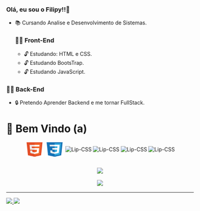 ### Olá, eu sou o Filipy!!👋

<!--
**FilipyJ/FilipyJ** is a ✨ _special_ ✨ repository because its `README.md` (this file) appears on your GitHub profile.

Here are some ideas to get you started:
-->

<div>

- 📚 Cursando Analise e Desenvolvimento de Sistemas.
    ### 👨‍💻 Front-End 
    <ul>
      <li>🔓 Estudando: HTML e CSS.
      <li>🔓 Estudando BootsTrap.
      <li>🔓 Estudando JavaScript.
   </ul>
  
</div>
  
  ### 👨‍💻 Back-End
   <ul>
  
  <li> 🔒 Pretendo Aprender Backend e me tornar FullStack. </li>

   </ul>
   
  
 <h1>🎉 Bem Vindo (a) </h1> 
 
 
 
<div align="center">
  
<img align="center" alt="Lip-HTML" height="40" width="50" src="https://raw.githubusercontent.com/devicons/devicon/master/icons/html5/html5-original.svg">
  <img align="center" alt="Lip-CSS" height="40" width="50" src="https://raw.githubusercontent.com/devicons/devicon/master/icons/css3/css3-original.svg">
 
<img align="center" alt="Lip-CSS" height="40" width="50" src="https://cdn.jsdelivr.net/gh/devicons/devicon/icons/javascript/javascript-original.svg"> 
  
<img align="center" alt="Lip-CSS" height="40" width="50" src="https://cdn.jsdelivr.net/gh/devicons/devicon/icons/git/git-original.svg">  
  
<img align="center" alt="Lip-CSS" height="40" width="50" src="https://cdn.jsdelivr.net/gh/devicons/devicon/icons/github/github-original.svg"> 
  
<img align="center" alt="Lip-CSS" height="40" width="50" src="https://cdn.jsdelivr.net/gh/devicons/devicon/icons/bootstrap/bootstrap-original.svg"> 

  
   </div>
  

 <div align="center">
     
 ##
     
 <a href = "mailto:josephfilipy@gmail.com"><img src="https://img.shields.io/badge/-Gmail-%23333?style=for-the-badge&logo=gmail&logoColor=white" target="_blank"></a>
    
 <a href="https://www.linkedin.com/in/filipy-joseph/" target="_blank"><img src="https://img.shields.io/badge/-LinkedIn-%230077B5?style=for-the-badge&logo=linkedin&logoColor=white" target="_blank"></a> 
   
</div>

 
 <hr>
   

 
  <div style="margin-bottom: 0px">
    
    
  <a href="https://github.com/FilipyJ">
  <img height="180em" src="https://github-readme-stats.vercel.app/api?username=FilipyJ&show_icons=true&theme=dark&include_all_commits=true&count_private=true"/>
  <img height="180em" src="https://github-readme-stats.vercel.app/api/top-langs/?username=FilipyJ&layout=compact&langs_count=7&theme=dark"

 </div> 
  
  
  
  


